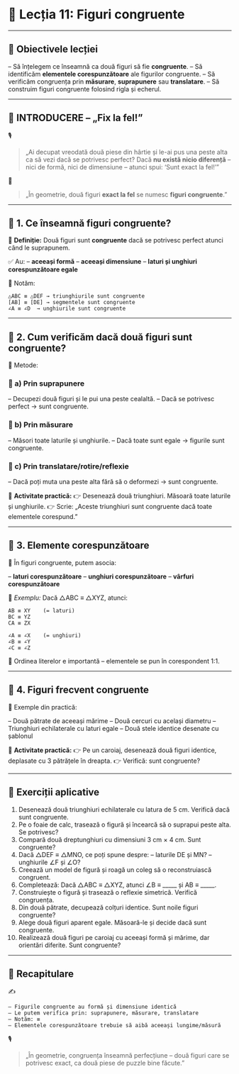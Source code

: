 # 📘 Lecția 11: Figuri congruente

------

## 🎯 Obiectivele lecției

– Să înțelegem ce înseamnă ca două figuri să fie **congruente**.
 – Să identificăm **elementele corespunzătoare** ale figurilor congruente.
 – Să verificăm congruența prin **măsurare**, **suprapunere** sau **translatare**.
 – Să construim figuri congruente folosind rigla și echerul.

------

## 🔔 INTRODUCERE – „Fix la fel!”

🎙️

> „Ai decupat vreodată două piese din hârtie și le-ai pus una peste alta ca să vezi dacă se potrivesc perfect?
>  Dacă **nu există nicio diferență** – nici de formă, nici de dimensiune – atunci spui: ‘Sunt exact la fel!’”

🧠

> „În geometrie, două figuri **exact la fel** se numesc **figuri congruente**.”

------

## 🔹 1. Ce înseamnă figuri congruente?

🎯 **Definiție:**
 Două figuri sunt **congruente** dacă se potrivesc perfect atunci când le suprapunem.

✅ Au:
 – **aceeași formă**
 – **aceeași dimensiune**
 – **laturi și unghiuri corespunzătoare egale**

📌 Notăm:

```
△ABC ≡ △DEF → triunghiurile sunt congruente  
[AB] ≡ [DE] → segmentele sunt congruente  
∠A ≡ ∠D  → unghiurile sunt congruente
```

------

## 🔹 2. Cum verificăm dacă două figuri sunt congruente?

🧠 Metode:

### 🔸 a) Prin **suprapunere**

– Decupezi două figuri și le pui una peste cealaltă.
 – Dacă se potrivesc perfect → sunt congruente.

### 🔸 b) Prin **măsurare**

– Măsori toate laturile și unghiurile.
 – Dacă toate sunt egale → figurile sunt congruente.

### 🔸 c) Prin **translatare/rotire/reflexie**

– Dacă poți muta una peste alta fără să o deformezi → sunt congruente.

📌 **Activitate practică:**
 👉 Desenează două triunghiuri. Măsoară toate laturile și unghiurile.
 👉 Scrie: „Aceste triunghiuri sunt congruente dacă toate elementele corespund.”

------

## 🔹 3. Elemente corespunzătoare

📐 În figuri congruente, putem asocia:

– **laturi corespunzătoare**
 – **unghiuri corespunzătoare**
 – **vârfuri corespunzătoare**

📌 *Exemplu:*
 Dacă △ABC ≡ △XYZ, atunci:

```
AB ≡ XY    (= laturi)  
BC ≡ YZ  
CA ≡ ZX

∠A ≡ ∠X    (= unghiuri)  
∠B ≡ ∠Y  
∠C ≡ ∠Z
```

🎯 Ordinea literelor e importantă – elementele se pun în corespondent 1:1.

------

## 🔹 4. Figuri frecvent congruente

🎯 Exemple din practică:

– Două pătrate de aceeași mărime
 – Două cercuri cu același diametru
 – Triunghiuri echilaterale cu laturi egale
 – Două stele identice desenate cu șablonul

📌 **Activitate practică:**
 👉 Pe un caroiaj, desenează două figuri identice, deplasate cu 3 pătrățele în dreapta.
 👉 Verifică: sunt congruente?

------

## 🧪 Exerciții aplicative

1. Desenează două triunghiuri echilaterale cu latura de 5 cm. Verifică dacă sunt congruente.
2. Pe o foaie de calc, trasează o figură și încearcă să o suprapui peste alta. Se potrivesc?
3. Compară două dreptunghiuri cu dimensiuni 3 cm × 4 cm. Sunt congruente?
4. Dacă △DEF ≡ △MNO, ce poți spune despre:
    – laturile DE și MN?
    – unghiurile ∠F și ∠O?
5. Creează un model de figură și roagă un coleg să o reconstruiască congruent.
6. Completează: Dacă △ABC ≡ △XYZ, atunci ∠B ≡ _____ și AB ≡ _____.
7. Construiește o figură și trasează o reflexie simetrică. Verifică congruența.
8. Din două pătrate, decupează colțuri identice. Sunt noile figuri congruente?
9. Alege două figuri aparent egale. Măsoară-le și decide dacă sunt congruente.
10. Realizează două figuri pe caroiaj cu aceeași formă și mărime, dar orientări diferite. Sunt congruente?

------

## 🔁 Recapitulare

✍️

```
– Figurile congruente au formă și dimensiune identică  
– Le putem verifica prin: suprapunere, măsurare, translatare  
– Notăm: ≡  
– Elementele corespunzătoare trebuie să aibă aceeași lungime/măsură
```

🎙️

> „În geometrie, congruența înseamnă perfecțiune – două figuri care se potrivesc exact, ca două piese de puzzle bine făcute.”
